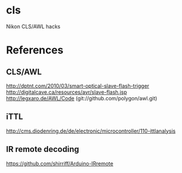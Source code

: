 # cls

Nikon CLS/AWL hacks

# References

## CLS/AWL
http://dptnt.com/2010/03/smart-optical-slave-flash-trigger
http://digitalcave.ca/resources/avr/slave-flash.jsp
http://legxaro.de/AWL/Code (git://github.com/polygon/awl.git)

## iTTL
http://cms.diodenring.de/de/electronic/microcontroller/110-ittlanalysis

## IR remote decoding
https://github.com/shirriff/Arduino-IRremote
